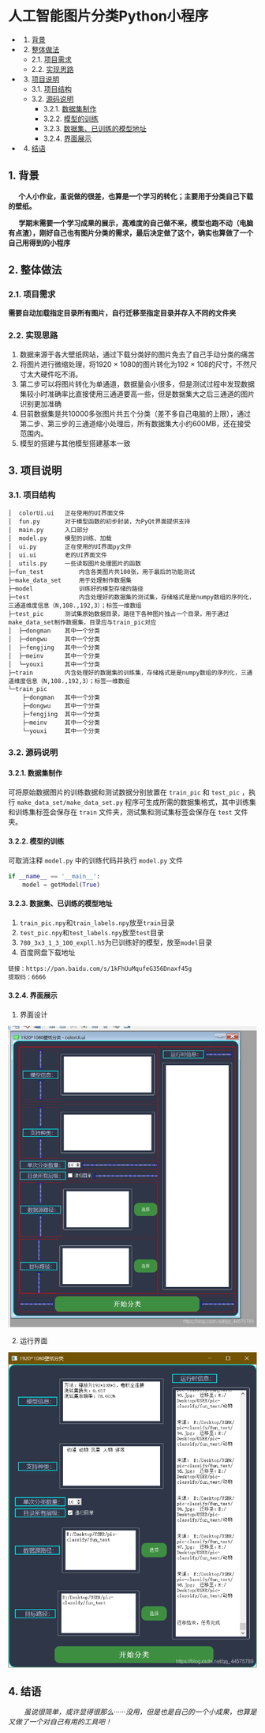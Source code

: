 # 人工智能图片分类Python小程序

<!-- vscode-markdown-toc -->
* 1. [背景](#background)
* 2. [整体做法](#method)
  + 2.1. [项目需求](#demand)
  + 2.2. [实现思路](#thinking)
* 3. [项目说明](#explain)
  + 3.1. [项目结构](#structure)
  + 3.2. [源码说明](#src-explain)
    - 3.2.1. [数据集制作](#make-set)
    - 3.2.2. [模型的训练](#model)
    - 3.2.3. [数据集、已训练的模型地址](#source)
    - 3.2.4. [界面展示](#show)
* 4. [结语](#end)

##  1. <a name='background'></a>背景

**&ensp; &ensp; 个人小作业，虽说做的很差，也算是一个学习的转化；主要用于分类自己下载的壁纸。**
<br>

**&ensp; &ensp; 学期末需要一个学习成果的展示，高难度的自己做不来，模型也跑不动（电脑有点渣），刚好自己也有图片分类的需求，最后决定做了这个，确实也算做了一个自己用得到的小程序**

##  2. <a name='method'></a>整体做法

###  2.1. <a name='demand'></a>项目需求

**需要自动加载指定目录所有图片，自行迁移至指定目录并存入不同的文件夹**

###  2.2. <a name='thinking'></a>实现思路

1. 数据来源于各大壁纸网站，通过下载分类好的图片免去了自己手动分类的痛苦
2. 将图片进行微缩处理，将1920 $\times$ 1080的图片转化为192 $\times$ 108的尺寸，不然尺寸太大硬件吃不消。
3. 第二步可以将图片转化为单通道，数据量会小很多，但是测试过程中发现数据集较小时准确率比直接使用三通道要高一些，但是数据集大之后三通道的图片识别更加准确
4. 目前数据集是共10000多张图片共五个分类（差不多自己电脑的上限），通过第二步、第三步的三通道缩小处理后，所有数据集大小约600MB，还在接受范围内。
5. 模型的搭建与其他模型搭建基本一致

##  3. <a name='explain'></a>项目说明

###  3.1. <a name='structure'></a>项目结构

```text
│  colorUi.ui	正在使用的UI界面文件
│  fun.py		对于模型函数的初步封装，为PyQt界面提供支持
│  main.py		入口部分
│  model.py		模型的训练、加载
│  ui.py		正在使用的UI界面py文件
│  ui.ui		老的UI界面文件
│  utils.py		一些读取图片处理图片的函数
├─fun_test			内含各类图片共100张，用于最后的功能测试
├─make_data_set		用于处理制作数据集
├─model				训练好的模型存储的路径
├─test				内含处理好的数据集的测试集，存储格式是是numpy数组的序列化，三通道维度信息（N,108.,192,3）；标签一维数组
├─test_pic		测试集原始数据目录，路径下各种图片独占一个目录，用于通过make_data_set制作数据集，目录应与train_pic对应
│  ├─dongman	其中一个分类
│  ├─dongwu		其中一个分类
│  ├─fengjing	其中一个分类
│  ├─meinv		其中一个分类
│  └─youxi		其中一个分类
├─train			内含处理好的数据集的训练集，存储格式是是numpy数组的序列化，三通道维度信息（N,108.,192,3）；标签一维数组
└─train_pic
    ├─dongman	其中一个分类
    ├─dongwu	其中一个分类
    ├─fengjing	其中一个分类
    ├─meinv		其中一个分类
    └─youxi		其中一个分类
```

###  3.2. <a name='src-explain'></a>源码说明

####  3.2.1. <a name='make-set'></a>数据集制作

可将原始数据图片的训练数据和测试数据分别放置在 `train_pic` 和 `test_pic` ，执行 `make_data_set/make_data_set.py` 程序可生成所需的数据集格式，其中训练集和训练集标签会保存在 `train` 文件夹，测试集和测试集标签会保存在 `test` 文件夹。

####  3.2.2. <a name='model'></a>模型的训练

可取消注释 `model.py` 中的训练代码并执行 `model.py` 文件

```python
if __name__ == '__main__':
    model = getModel(True)
```

####  3.2.3. <a name='source'></a>数据集、已训练的模型地址

1. `train_pic.npy`和`train_labels.npy`放至`train`目录
2. `test_pic.npy`和`test_labels.npy`放至`test`目录
3. `780_3x3_1_3_100_expll.h5`为已训练好的模型，放至`model`目录
4. 百度网盘下载地址

```text
链接：https://pan.baidu.com/s/1kFhUuMqufeG356Dnaxf45g 
提取码：6666 
```

####  3.2.4. <a name='show'></a>界面展示

1. 界面设计

![界面设计](./doc/ui.png)

2. 运行界面

![运行界面](./doc/runtime.png)

##  4. <a name='end'></a>结语

*$\qquad$虽说很简单，或许显得很那么······没用，但是也是自己的一个小成果，也算是又做了一个对自己有用的工具吧！*
